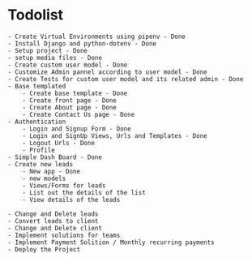 # Todolist
    - Create Virtual Environments using pipenv - Done
    - Install Django and python-dotenv - Done
    - Setup project - Done
    - setup media files - Done
    - Create custom user model - Done
    - Customize Admin pannel according to user model - Done
    - Create Tests for custom user model and its related admin - Done
    - Base templated
        - Create base template - Done
        - Create front page - Done
        - Create About page - Done
        - Create Contact Us page - Done
    - Authentication
        - Login and Signup Form - Done
        - Login and SignUp Views, Urls and Templates - Done
        - Logout Urls - Done
        - Profile
    - Simple Dash Board - Done
    - Create new leads
        - New app - Done
        - new models
        - Views/Forms for leads
        - List out the details of the list
        - View details of the leads

    - Change and Delete leads
    - Convert leads to client 
    - Change and Delete client
    - Implement solutions for teams
    - Implement Payment Solition / Monthly recurring payments
    - Deploy the Project